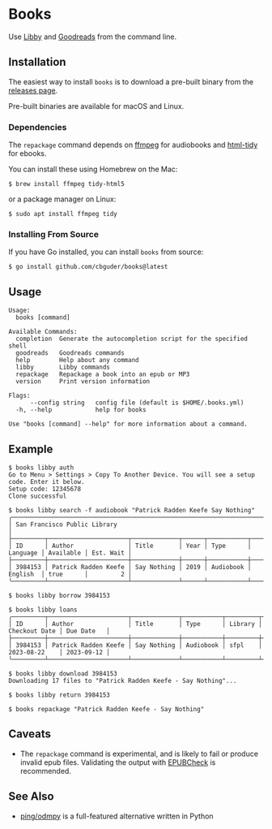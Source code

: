 # Books

Use [Libby](https://libbyapp.com/) and [Goodreads](https://www.goodreads.com/)
from the command line.

## Installation

The easiest way to install `books` is to download a pre-built binary from
the [releases page](https://github.com/cbguder/books/releases).

Pre-built binaries are available for macOS and Linux.

### Dependencies

The `repackage` command depends on [ffmpeg](https://ffmpeg.org/) for audiobooks
and [html-tidy](http://www.html-tidy.org/) for ebooks.

You can install these using Homebrew on the Mac:

    $ brew install ffmpeg tidy-html5

or a package manager on Linux:

    $ sudo apt install ffmpeg tidy

### Installing From Source

If you have Go installed, you can install `books` from source:

    $ go install github.com/cbguder/books@latest

## Usage

```
Usage:
  books [command]

Available Commands:
  completion  Generate the autocompletion script for the specified shell
  goodreads   Goodreads commands
  help        Help about any command
  libby       Libby commands
  repackage   Repackage a book into an epub or MP3
  version     Print version information

Flags:
      --config string   config file (default is $HOME/.books.yml)
  -h, --help            help for books

Use "books [command] --help" for more information about a command.
```

## Example

```
$ books libby auth
Go to Menu > Settings > Copy To Another Device. You will see a setup code. Enter it below.
Setup code: 12345678
Clone successful

$ books libby search -f audiobook "Patrick Radden Keefe Say Nothing"
╭────────────────────────────────────────────────────────────────────────────────────────────────────╮
│ San Francisco Public Library                                                                       │
├─────────┬──────────────────────┬─────────────┬──────┬───────────┬──────────┬───────────┬───────────┤
│ ID      │ Author               │ Title       │ Year │ Type      │ Language │ Available │ Est. Wait │
├─────────┼──────────────────────┼─────────────┼──────┼───────────┼──────────┼───────────┼───────────┤
│ 3984153 │ Patrick Radden Keefe │ Say Nothing │ 2019 │ Audiobook │ English  │ true      │         2 │
╰─────────┴──────────────────────┴─────────────┴──────┴───────────┴──────────┴───────────┴───────────╯

$ books libby borrow 3984153

$ books libby loans
╭─────────┬──────────────────────┬─────────────┬───────────┬─────────┬───────────────┬────────────╮
│ ID      │ Author               │ Title       │ Type      │ Library │ Checkout Date │ Due Date   │
├─────────┼──────────────────────┼─────────────┼───────────┼─────────┼───────────────┼────────────┤
│ 3984153 │ Patrick Radden Keefe │ Say Nothing │ Audiobook │ sfpl    │ 2023-08-22    │ 2023-09-12 │
╰─────────┴──────────────────────┴─────────────┴───────────┴─────────┴───────────────┴────────────╯

$ books libby download 3984153
Downloading 17 files to "Patrick Radden Keefe - Say Nothing"...

$ books libby return 3984153

$ books repackage "Patrick Radden Keefe - Say Nothing"
```

## Caveats

* The `repackage` command is experimental, and is likely to fail or produce
  invalid epub files. Validating the output with
  [EPUBCheck](https://www.w3.org/publishing/epubcheck/) is recommended.

## See Also

- [ping/odmpy](https://github.com/ping/odmpy) is a full-featured alternative
  written in Python
